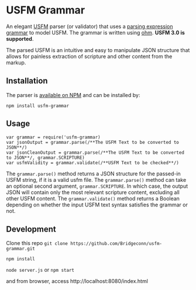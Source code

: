 # USFM Grammar

An elegant [USFM](https://github.com/ubsicap/usfm) parser (or validator) that uses a [parsing expression grammar](https://en.wikipedia.org/wiki/Parsing_expression_grammar) to model USFM. The grammar is written using [ohm](https://ohmlang.github.io/). **USFM 3.0 is supported**. 

The parsed USFM is an intuitive and easy to manipulate JSON structure that allows for painless extraction of scripture and other content from the markup.


## Installation

The parser is [available on NPM](https://www.npmjs.com/package/usfm-grammar) and can be installed by:

`npm install usfm-grammar`

## Usage
```
var grammar = require('usfm-grammar)
var jsonOutput = grammar.parse(/**The USFM Text to be converted to JSON**/)
var jsonCleanOutput = grammar.parse(/**The USFM Text to be converted to JSON**/, grammar.SCRIPTURE)
var usfmValidity = grammar.validate(/**USFM Text to be checked**/)
```

The `grammar.parse()` method returns a JSON structure for the passed-in USFM string, if it is a valid usfm file.
The `grammar.parse()` method can take an optional second argument, `grammar.SCRIPTURE`. In which case, the output JSON will contain only the most relevant scripture content, excluding all other USFM content.
The `grammar.validate()` method returns a Boolean depending on whether the input USFM text syntax satisfies the grammar or not.

## Development
Clone this repo
`git clone https://github.com/Bridgeconn/usfm-grammar.git`

`npm install`

`node server.js` or `npm start`

and from browser, access
http://localhost:8080/index.html

